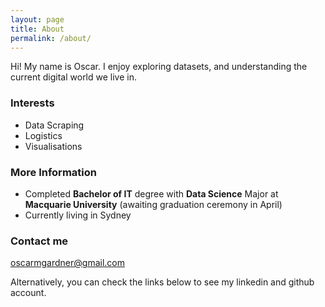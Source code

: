 ```yaml
---
layout: page
title: About
permalink: /about/
---
```


Hi! My name is Oscar.
I enjoy exploring datasets, and understanding the current digital world we live in.

### Interests

- Data Scraping
- Logistics
- Visualisations

### More Information

- Completed **Bachelor of IT** degree with **Data Science** Major at **Macquarie University** (awaiting graduation ceremony in April)
- Currently living in Sydney


### Contact me
[oscarmgardner@gmail.com](mailto:oscarmgardner@gmail.com)


Alternatively, you can check the links below to see my linkedin and github account.

